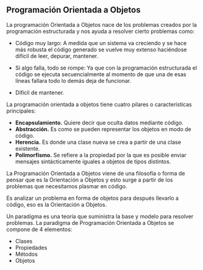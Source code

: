 ## Programación Orientada a Objetos
La programación Orientada a Objetos nace de los problemas creados por la programación estructurada y nos ayuda a resolver cierto problemas como:

- Código muy largo: A medida que un sistema va creciendo y se hace más robusta el código generado se vuelve muy extenso haciéndose difícil de leer, depurar, mantener.

- Si algo falla, todo se rompe: Ya que con la programación estructurada el código se ejecuta secuencialmente al momento de que una de esas líneas fallara todo lo demás deja de funcionar.

- Difícil de mantener.

La programación orientada a objetos tiene cuatro pilares o características principales:
- **Encapsulamiento.** Quiere decir que oculta datos mediante código.
- **Abstracción.** Es como se pueden representar los objetos en modo de código.
- **Herencia.** Es donde una clase nueva se crea a partir de una clase existente.
- **Polimorfismo.** Se refiere a la propiedad por la que es posible enviar mensajes sintácticamente iguales a objetos de tipos distintos.

La Programación Orientada a Objetos viene de una filosofía o forma de pensar que es la Orientación a Objetos y esto surge a partir de los problemas que necesitamos plasmar en código.

Es analizar un problema en forma de objetos para después llevarlo a código, eso es la Orientación a Objetos.

Un paradigma es una teoría que suministra la base y modelo para resolver problemas. La paradigma de Programación Orientada a Objetos se compone de 4 elementos:

- Clases
- Propiedades
- Métodos
- Objetos
